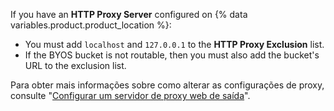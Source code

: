 If you have an **HTTP Proxy Server** configured on {% data variables.product.product_location %}:
  - You must add `localhost` and `127.0.0.1` to the **HTTP Proxy Exclusion** list.
  - If the BYOS bucket is not routable, then you must also add the bucket's URL to the exclusion list.

  Para obter mais informações sobre como alterar as configurações de proxy, consulte "[Configurar um servidor de proxy web de saída](/admin/configuration/configuring-an-outbound-web-proxy-server)".